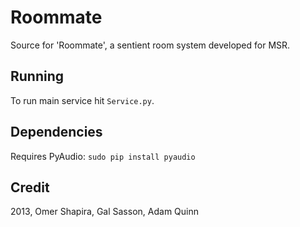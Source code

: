 Roommate
========
Source for 'Roommate', a sentient room system developed for MSR.

## Running
To run main service hit `Service.py`.

## Dependencies
Requires PyAudio: `sudo pip install pyaudio`

## Credit
2013, Omer Shapira, Gal Sasson, Adam Quinn
